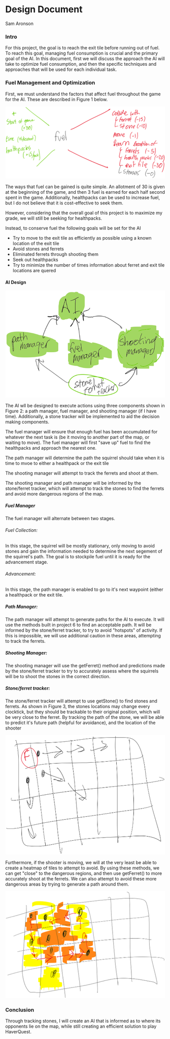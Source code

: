 # Design Document

Sam Aronson

### Intro

For this project, the goal is to reach the exit tile before running out of fuel. To reach this goal, managing  fuel consumption is crucial and the primary goal of the AI. In this document, first we will discuss the approach the AI will take to optimize fuel consumption, and then the specific techniques and approaches that will be used for each individual task.

### Fuel Management and Optimization

First, we must understand the factors that affect fuel throughout the game for the AI. These are described in Figure 1 below.

![img](imgs_design/fuelconsumption.png)

The ways that fuel can be gained is quite simple. An allotment of 30 is given at the beginning of the game, and then 3 fuel is earned for each half second spent in the game. Additionally, healthpacks can be used to increase fuel, but I do not believe that it is cost-effective to seek them.

However, considering that the overall goal of this project is to maximize my grade, we will still be seeking for healthpacks.

Instead, to conserve fuel the following goals will be set for the AI

* Try to move to the exit tile as efficiently as possible using a known location of the exit tile
* Avoid stones and ferrets
* Eliminated ferrets through shooting them
* Seek out healthpacks
* Try to minimize the number of times information about ferret and exit tile locations are quered

#### AI Design

![img](imgs_design/overview.png)

The AI wll be designed to execute actions using three components shown in Figure 2: a path manager, fuel manager, and shooting manager (if I have time). Additionally, a stone tracker will be implemented to aid the decision making components.

The fuel manager will ensure that enough fuel has been accumulated for whatever the next task is (be it moving to another part of the map, or waiting to move). The fuel manager will first "save up" fuel to find the healthpacks and approach the nearest one.

The path manager will determine the path the squirrel should take when it is time to mvoe to either a healthpack or the exit tile

The shooting manager will attempt to track the ferrets and shoot at them.

The shooting manager and path manager will be informed by the stone/ferret tracker, which will attempt to track the stones to find the ferrets and avoid more dangerous regions of the map.

##### Fuel Manager

The fuel manager will alternate between two stages.

###### Fuel Collection:

 In this stage, the squirrel will be mostly stationary, only moving to avoid stones and gain the information needed to determine the next segement of the squirrel's path. The goal is to stockpile fuel until it is ready for the advancement stage.

###### Advancement:

In this stage, the path manager is enabled to go to it's next waypoint (either a healthpack or the exit tile.

##### Path Manager:

The path manager will attempt to generate paths for the AI to execute. It will use the methods built in project 6 to find an acceptable path. It will be informed by the stone/ferret tracker, to try to avoid "hotspots" of activity. If this is impossible, we will use additional caution in these areas, attempting to track the ferrets.

##### Shooting Manager:

The shooting manager will use the getFerret() method and predictions made by the stone/ferret tracker to try to accurately assess where the squirrels will be to shoot the stones in the correct direction.

##### Stone/ferret tracker:

The stone/ferret tracker will attempt to use getStone() to find stones and ferrets. As shown in Figure 3, the stones locations may change every clocktick, but they should be trackable to their original position, which will be very close to the ferret. By tracking the path of the stone, we will be able to predict it's future path (helpful for avoidance), and the location of the shooter

![img](imgs_design/stone_backprop.png)

Furthermore, if the shooter is moving, we will at the very least be able to create a heatmap of tiles to attempt to avoid. By using these methods, we can get "close" to the dangerous regions, and then use getFerret() to more accurately shoot at the ferrets. We can also attempt to avoid these more dangerous areas by trying to generate a path around them. 

![img](imgs_design/ferret_heatmap.png)

### Conclusion

Through tracking stones, I will create an AI that is informed as to where its opponents lie on the map, while still creating an efficient solution to play HaverQuest.
